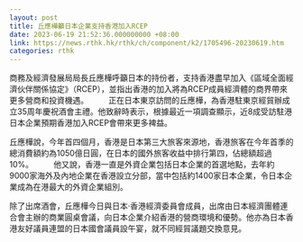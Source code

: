 ```yaml
---
layout: post
title: 丘應樺籲日本企業支持香港加入RCEP
date: 2023-06-19 21:52:36.000000000 +08:00
link: https://news.rthk.hk/rthk/ch/component/k2/1705496-20230619.htm
categories: rthk
---
```


商務及經濟發展局局長丘應樺呼籲日本的持份者，支持香港盡早加入《區域全面經濟伙伴關係協定》（RCEP），並指出香港的加入將為RCEP成員經濟體的商界帶來更多營商和投資機遇。
　　 
正在日本東京訪問的丘應樺，為香港駐東京經貿辦成立35周年慶祝酒會主禮。他致辭時表示，根據最近一項調查顯示，近8成受訪駐港日本企業預期香港加入RCEP會帶來更多裨益。

丘應樺說，今年首四個月，香港是日本第三大旅客來源地，香港旅客在今年首季的總消費額約為1050億日圓，在日本的國外旅客收益中排行第四，佔總額超過10%。
　　 
他又說，香港一直是外資企業包括日本企業的首選地點，去年約9000家海外及內地企業在香港設立分部，當中包括約1400家日本企業，令日本企業成為在港最大的外資企業組別。

除了出席酒會，丘應樺今日與日本‧香港經濟委員會成員，出席由日本經濟團體連合會主辦的商業圓桌會議，向日本企業介紹香港的營商環境和優勢。他亦為日本香港友好議員連盟的日本國會議員設午宴，就不同經貿議題交換意見。
